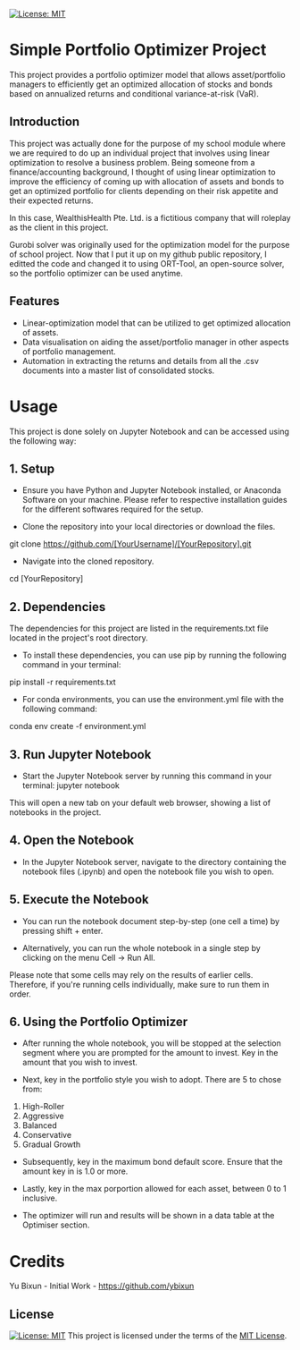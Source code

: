[![License: MIT](https://img.shields.io/badge/License-MIT-yellow.svg)](https://opensource.org/licenses/MIT)

# Simple Portfolio Optimizer Project

This project provides a portfolio optimizer model that allows asset/portfolio managers to efficiently get an optimized allocation of stocks and bonds based on annualized returns and conditional variance-at-risk (VaR).

## Introduction

This project was actually done for the purpose of my school module where we are required to do up an individual project that involves using linear optimization to resolve a business problem. Being someone from a finance/accounting background, I thought of using linear optimization to improve the efficiency of coming up with allocation of assets and bonds to get an optimized portfolio for clients depending on their risk appetite and their expected returns.

In this case, WealthisHealth Pte. Ltd. is a fictitious company that will roleplay as the client in this project.

Gurobi solver was originally used for the optimization model for the purpose of school project. Now that I put it up on my github public repository, I editted the code and changed it to using ORT-Tool, an open-source solver, so the portfolio optimizer can be used anytime.

## Features

- Linear-optimization model that can be utilized to get optimized allocation of assets.
- Data visualisation on aiding the asset/portfolio manager in other aspects of portfolio management.
- Automation in extracting the returns and details from all the .csv documents into a master list of consolidated stocks. 

# Usage

This project is done solely on Jupyter Notebook and can be accessed using the following way:

## 1. Setup

* Ensure you have Python and Jupyter Notebook installed, or Anaconda Software on your machine. Please refer to respective installation guides for the different softwares required for the setup.

* Clone the repository into your local directories or download the files.

git clone https://github.com/[YourUsername]/[YourRepository].git

* Navigate into the cloned repository.

cd [YourRepository]

## 2. Dependencies

The dependencies for this project are listed in the requirements.txt file located in the project's root directory.

* To install these dependencies, you can use pip by running the following command in your terminal:

pip install -r requirements.txt

* For conda environments, you can use the environment.yml file with the following command:

conda env create -f environment.yml

## 3. Run Jupyter Notebook

* Start the Jupyter Notebook server by running this command in your terminal:
jupyter notebook

This will open a new tab on your default web browser, showing a list of notebooks in the project.

## 4. Open the Notebook

* In the Jupyter Notebook server, navigate to the directory containing the notebook files (.ipynb) and open the notebook file you wish to open.

## 5. Execute the Notebook

* You can run the notebook document step-by-step (one cell a time) by pressing shift + enter.

* Alternatively, you can run the whole notebook in a single step by clicking on the menu Cell -> Run All.

Please note that some cells may rely on the results of earlier cells. Therefore, if you're running cells individually, make sure to run them in order.

## 6. Using the Portfolio Optimizer

* After running the whole notebook, you will be stopped at the selection segment where you are prompted for the amount to invest. Key in the amount that you wish to invest.

* Next, key in the portfolio style you wish to adopt. There are 5 to chose from:
1. High-Roller
2. Aggressive
3. Balanced
4. Conservative
5. Gradual Growth

* Subsequently, key in the maximum bond default score. Ensure that the amount key in is 1.0 or more.

* Lastly, key in the max porportion allowed for each asset, between 0 to 1 inclusive.

* The optimizer will run and results will be shown in a data table at the Optimiser section.


# Credits
Yu Bixun - Initial Work - https://github.com/ybixun

## License
[![License: MIT](https://img.shields.io/badge/License-MIT-yellow.svg)](https://opensource.org/licenses/MIT)
This project is licensed under the terms of the [MIT License](LICENSE).
